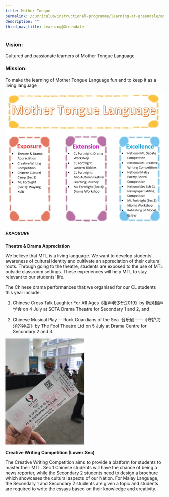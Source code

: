 ```yaml
---
title: Mother Tongue
permalink: /curriculum/instructional-programme/learning-at-greendale/mother-tongue/
description: ""
third_nav_title: Learning@Greendale
---
```

### Vision:

Cultured and passionate learners of Mother Tongue Language

### Mission:

To make the learning of Mother Tongue Language fun and to keep it as a living language

![](/images/MT-updated.jpg)

##### EXPOSURE

**Theatre & Drama Appreciation**  
  
We believe that MTL is a living language. We want to develop students' awareness of cultural identity and cultivate an appreciation of their cultural roots. Through going to the theatre, students are exposed to the use of MTL outside classroom settings. These experiences will help MTL to stay relevant to our students' life.

The Chinese drama performances that we organised for our CL students this year include:

1. Chinese Cross Talk Laughter For All Ages《相声老少乐2019》by 新风相声学会 on 4 July at SOTA Drama Theatre for Secondary 1 and 2, and

2. Chinese Musical Play -- Rock Guardians of the Sea  音乐剧——《守护海洋的神岛》by The Fool Theatre Ltd on 5 July at Drama Centre for Secondary 2 and 3.

<img src="/images/mtlsw-1-768x1024.jpg" 
     style="width:50%">
		 
**Creative Writing Competition (Lower Sec)** 

The Creative Writing Competition aims to provide a platform for students to master their MTL. Sec 1 Chinese students will have the chance of being a news reporter, while the Secondary 2 students need to design a brochure which showcases the cultural aspects of our Nation. For Malay Language, the Secondary 1 and Secondary 2 students are given a topic and students are required to write the essays based on their knowledge and creativity.

